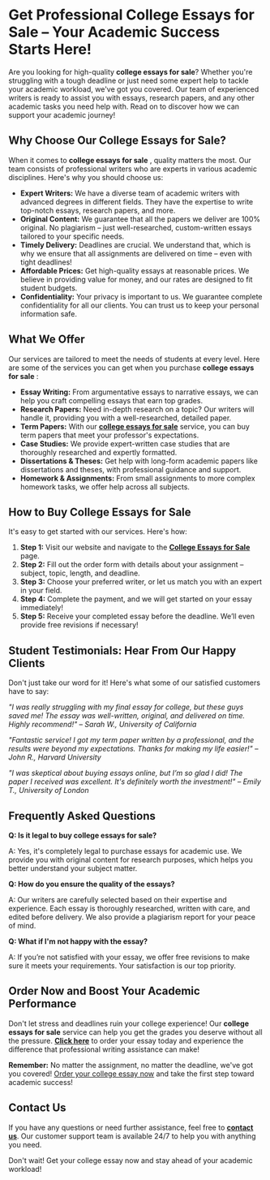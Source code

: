 # Get Professional College Essays for Sale – Your Academic Success Starts Here!

Are you looking for high-quality **college essays for sale**? Whether you're struggling with a tough deadline or just need some expert help to tackle your academic workload, we've got you covered. Our team of experienced writers is ready to assist you with essays, research papers, and any other academic tasks you need help with. Read on to discover how we can support your academic journey!

## Why Choose Our College Essays for Sale?

When it comes to **college essays for sale** , quality matters the most. Our team consists of professional writers who are experts in various academic disciplines. Here's why you should choose us:

- **Expert Writers:** We have a diverse team of academic writers with advanced degrees in different fields. They have the expertise to write top-notch essays, research papers, and more.
- **Original Content:** We guarantee that all the papers we deliver are 100% original. No plagiarism – just well-researched, custom-written essays tailored to your specific needs.
- **Timely Delivery:** Deadlines are crucial. We understand that, which is why we ensure that all assignments are delivered on time – even with tight deadlines!
- **Affordable Prices:** Get high-quality essays at reasonable prices. We believe in providing value for money, and our rates are designed to fit student budgets.
- **Confidentiality:** Your privacy is important to us. We guarantee complete confidentiality for all our clients. You can trust us to keep your personal information safe.

## What We Offer

Our services are tailored to meet the needs of students at every level. Here are some of the services you can get when you purchase **college essays for sale** :

- **Essay Writing:** From argumentative essays to narrative essays, we can help you craft compelling essays that earn top grades.
- **Research Papers:** Need in-depth research on a topic? Our writers will handle it, providing you with a well-researched, detailed paper.
- **Term Papers:** With our [**college essays for sale**](https://tinyurl.com/topessay?keyword=college+essays+for+sale) service, you can buy term papers that meet your professor's expectations.
- **Case Studies:** We provide expert-written case studies that are thoroughly researched and expertly formatted.
- **Dissertations & Theses:** Get help with long-form academic papers like dissertations and theses, with professional guidance and support.
- **Homework & Assignments:** From small assignments to more complex homework tasks, we offer help across all subjects.

## How to Buy College Essays for Sale

It's easy to get started with our services. Here's how:

1. **Step 1:** Visit our website and navigate to the [**College Essays for Sale**](https://tinyurl.com/topessay?keyword=college+essays+for+sale) page.
2. **Step 2:** Fill out the order form with details about your assignment – subject, topic, length, and deadline.
3. **Step 3:** Choose your preferred writer, or let us match you with an expert in your field.
4. **Step 4:** Complete the payment, and we will get started on your essay immediately!
5. **Step 5:** Receive your completed essay before the deadline. We’ll even provide free revisions if necessary!

## Student Testimonials: Hear From Our Happy Clients

Don't just take our word for it! Here's what some of our satisfied customers have to say:

_"I was really struggling with my final essay for college, but these guys saved me! The essay was well-written, original, and delivered on time. Highly recommend!" – Sarah W., University of California_

_"Fantastic service! I got my term paper written by a professional, and the results were beyond my expectations. Thanks for making my life easier!" – John R., Harvard University_

_"I was skeptical about buying essays online, but I’m so glad I did! The paper I received was excellent. It's definitely worth the investment!" – Emily T., University of London_

## Frequently Asked Questions

**Q: Is it legal to buy college essays for sale?**

A: Yes, it's completely legal to purchase essays for academic use. We provide you with original content for research purposes, which helps you better understand your subject matter.

**Q: How do you ensure the quality of the essays?**

A: Our writers are carefully selected based on their expertise and experience. Each essay is thoroughly researched, written with care, and edited before delivery. We also provide a plagiarism report for your peace of mind.

**Q: What if I'm not happy with the essay?**

A: If you’re not satisfied with your essay, we offer free revisions to make sure it meets your requirements. Your satisfaction is our top priority.

## Order Now and Boost Your Academic Performance

Don't let stress and deadlines ruin your college experience! Our **college essays for sale** service can help you get the grades you deserve without all the pressure. [**Click here**](https://tinyurl.com/topessay?keyword=college+essays+for+sale) to order your essay today and experience the difference that professional writing assistance can make!

**Remember:** No matter the assignment, no matter the deadline, we've got you covered! [Order your college essay now](https://tinyurl.com/topessay?keyword=college+essays+for+sale) and take the first step toward academic success!

## Contact Us

If you have any questions or need further assistance, feel free to [**contact us**](https://tinyurl.com/topessay?keyword=college+essays+for+sale). Our customer support team is available 24/7 to help you with anything you need.

Don't wait! Get your college essay now and stay ahead of your academic workload!
